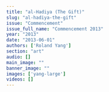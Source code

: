 ```yaml
---
title: "al-Hadiya (The Gift)"
slug: "al-hadiya-the-gift"
issue: "Commencement"
issue_full_name: "Commencement 2013"
year: "2013"
date: "2013-06-01"
authors: ['Roland Yang']
section: "art"
audio: []
main_image: ""
banner_image: ""
images: ['yang-large']
videos: []
---
```

